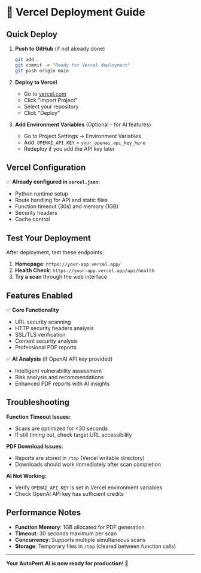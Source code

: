 # 🚀 Vercel Deployment Guide

## Quick Deploy

1. **Push to GitHub** (if not already done)

   ```bash
   git add .
   git commit -m "Ready for Vercel deployment"
   git push origin main
   ```

2. **Deploy to Vercel**

   - Go to [vercel.com](https://vercel.com)
   - Click "Import Project"
   - Select your repository
   - Click "Deploy"

3. **Add Environment Variables** (Optional - for AI features)
   - Go to Project Settings → Environment Variables
   - Add: `OPENAI_API_KEY` = `your_openai_api_key_here`
   - Redeploy if you add the API key later

## Vercel Configuration

✅ **Already configured in `vercel.json`:**

- Python runtime setup
- Route handling for API and static files
- Function timeout (30s) and memory (1GB)
- Security headers
- Cache control

## Test Your Deployment

After deployment, test these endpoints:

1. **Homepage**: `https://your-app.vercel.app/`
2. **Health Check**: `https://your-app.vercel.app/api/health`
3. **Try a scan** through the web interface

## Features Enabled

✅ **Core Functionality**

- URL security scanning
- HTTP security headers analysis
- SSL/TLS verification
- Content security analysis
- Professional PDF reports

✅ **AI Analysis** (if OpenAI API key provided)

- Intelligent vulnerability assessment
- Risk analysis and recommendations
- Enhanced PDF reports with AI insights

## Troubleshooting

**Function Timeout Issues:**

- Scans are optimized for <30 seconds
- If still timing out, check target URL accessibility

**PDF Download Issues:**

- Reports are stored in `/tmp` (Vercel writable directory)
- Downloads should work immediately after scan completion

**AI Not Working:**

- Verify `OPENAI_API_KEY` is set in Vercel environment variables
- Check OpenAI API key has sufficient credits

## Performance Notes

- **Function Memory**: 1GB allocated for PDF generation
- **Timeout**: 30 seconds maximum per scan
- **Concurrency**: Supports multiple simultaneous scans
- **Storage**: Temporary files in `/tmp` (cleared between function calls)

---

**Your AutoPent.AI is now ready for production! 🎉**
